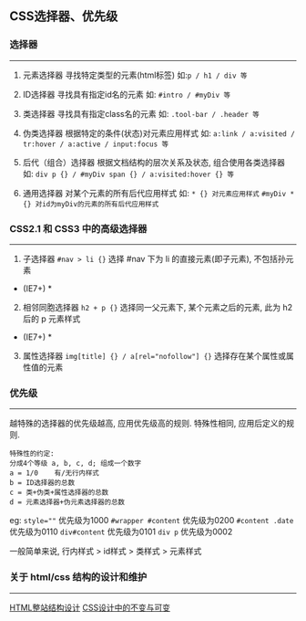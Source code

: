 ## CSS选择器、优先级

### 选择器
---------

1. 元素选择器
寻找特定类型的元素(html标签)
如:` p / h1 / div 等 `

2. ID选择器
寻找具有指定id名的元素
如: ` #intro / #myDiv 等 `

3. 类选择器
寻找具有指定class名的元素
如: ` .tool-bar / .header 等 `

4. 伪类选择器
根据特定的条件(状态)对元素应用样式
如: ` a:link / a:visited / tr:hover / a:active / input:focus 等 `

5. 后代（组合）选择器
根据文档结构的层次关系及状态, 组合使用各类选择器
如: ` div p {} / #myDiv span {} / a:visited:hover {} 等 `

6. 通用选择器
对某个元素的所有后代应用样式
如: 
` * {} 对元素应用样式 `
` #myDiv * {} 对id为myDiv的元素的所有后代应用样式 `

### CSS2.1 和 CSS3 中的高级选择器
---------------------------------

1. 子选择器
` #nav > li {} ` 选择 #nav 下为 li 的直接元素(即子元素), 不包括孙元素
* (IE7+) *

2. 相邻同胞选择器
` h2 + p {} ` 选择同一父元素下, 某个元素之后的元素, 此为 h2 后的 p 元素样式
* (IE7+) *

3. 属性选择器
` img[title] {} / a[rel="nofollow"] {} ` 选择存在某个属性或属性值的元素

### 优先级
----------

越特殊的选择器的优先级越高, 应用优先级高的规则.
特殊性相同, 应用后定义的规则.

	特殊性的约定:
	分成4个等级 a, b, c, d; 组成一个数字
	a = 1/0    有/无行内样式
	b = ID选择器的总数
	c = 类+伪类+属性选择器的总数
	d = 元素选择器+伪元素选择器的总数

eg: 
` style="" ` 优先级为1000
` #wrapper #content ` 优先级为0200
` #content .date ` 优先级为0110
` div#content ` 优先级为0101
` div p ` 优先级为0002

一般简单来说, 行内样式 > id样式 > 类样式 > 元素样式


### 关于 html/css 结构的设计和维护
----------------------------------

[HTML整站结构设计](http://imweb.io/topic/55e1d253771670e207a16bb2)
[CSS设计中的不变与可变](http://imweb.io/topic/55eb092244d58914555d5e5a)
